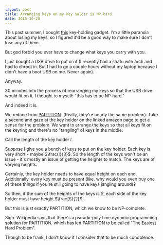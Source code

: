 ```yaml
---
layout: post
title: Arranging keys on my key holder is NP-hard
date: 2015-10-20
---
```


This past summer, I bought [this](http://www.amazon.com/KeySmart-Compact-Holder-Black-Organizer/dp/B00KYTWL5E) key-holding gadget. I'm a little paranoia about losing my keys, so I figured it'd be a good way to make sure I don't lose any of them.


But god forbid you ever have to change what keys you carry with you.

I just bought a USB drive to put on it (I recently had a snafu with arch and had to chroot in. But I had to go a couple hours without my laptop because I didn't have a boot USB on me. Never again).

Anyway.

30 minutes into the process of rearranging my keys so that the USB drive would fit on it, I thought to myself: "this has to be NP-hard."

And indeed it is.

We reduce from [PARTITION](https://en.wikipedia.org/wiki/Partition_problem). (Really, they're nearly the same problem). Take a second and gaze at the key holder on the linked amazon page to get a sense for the problem. We want to arrange the keys so that all keys fit on the keyring and there's no "tangling" of keys in the middle.

Call the length of the key holder $l$.

Suppose I give you a bunch of keys to put on the key holder. Each key is very short - maybe $\frac{l}{3}$. So the length of the keys won't be an issue - it's mostly an issue of getting the heights to match. The keys are of varying heights.

Certainly, the key holder needs to have equal height on each end. Additionally, every key must be present (like, why would you even buy one of these things if you're still going to have keys jangling around)?

So then, if the sum of the heights of the keys is $S$, each side of the key holder must have height $\frac{S}{2}$.

But this is just exactly PARTITION, which we know to be NP-complete.

Sigh. Wikipedia says that there's a pseudo-poly time dynamic programming solution for PARTITION, which has led PARTITION to be called "The Easiest Hard Problem".

Though to be frank, I don't know if I consider that to be much condolence.
